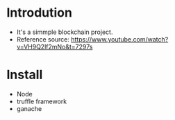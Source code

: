 # Introdution
- It's a simmple blockchain project.
- Reference source: https://www.youtube.com/watch?v=VH9Q2lf2mNo&t=7297s

# Install

- Node
- truffle framework
- ganache
